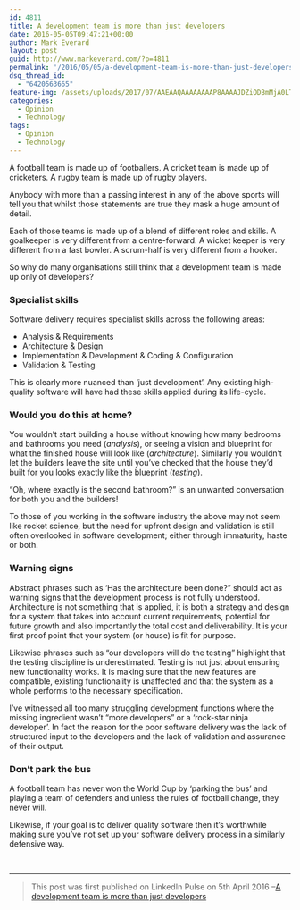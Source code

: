 ```yaml
---
id: 4811
title: ​A development team is more than just developers
date: 2016-05-05T09:47:21+00:00
author: Mark Everard
layout: post
guid: http://www.markeverard.com/?p=4811
permalink: '/2016/05/05/a-development-team-is-more-than-just-developers/'
dsq_thread_id:
  - "6420563665"
feature-img: /assets/uploads/2017/07/AAEAAQAAAAAAAAP8AAAAJDZiODBmMjA0LTk0ZjctNDBmYy05ODFjLTVjYTM5Njc4YjEzYg.jpg
categories:
  - Opinion
  - Technology
tags:
  - Opinion
  - Technology
---
```

A football team is made up of footballers. A cricket team is made up of cricketers. A rugby team is made up of rugby players.

Anybody with more than a passing interest in any of the above sports will tell you that whilst those statements are true they mask a huge amount of detail.

Each of those teams is made up of a blend of different roles and skills. A goalkeeper is very different from a centre-forward. A wicket keeper is very different from a fast bowler. A scrum-half is very different from a hooker.

So why do many organisations still think that a development team is made up only of developers?

### Specialist skills

Software delivery requires specialist skills across the following areas:

  - Analysis & Requirements
  - Architecture & Design
  - Implementation & Development & Coding & Configuration
  - Validation & Testing

This is clearly more nuanced than &#8216;just development&#8217;. Any existing high-quality software will have had these skills applied during its life-cycle.

### Would you do this at home?

You wouldn&#8217;t start building a house without knowing how many bedrooms and bathrooms you need (_analysis_), or seeing a vision and blueprint for what the finished house will look like (_architecture_). Similarly you wouldn&#8217;t let the builders leave the site until you&#8217;ve checked that the house they&#8217;d built for you looks exactly like the blueprint (_testing_).

&#8220;Oh, where exactly is the second bathroom?&#8221; is an unwanted conversation for both you and the builders!

To those of you working in the software industry the above may not seem like rocket science, but the need for upfront design and validation is still often overlooked in software development; either through immaturity, haste or both.

### Warning signs

Abstract phrases such as &#8216;Has the architecture been done?&#8221; should act as warning signs that the development process is not fully understood. Architecture is not something that is applied, it is both a strategy and design for a system that takes into account current requirements, potential for future growth and also importantly the total cost and deliverability. It is your first proof point that your system (or house) is fit for purpose.

Likewise phrases such as &#8220;our developers will do the testing&#8221; highlight that the testing discipline is underestimated. Testing is not just about ensuring new functionality works. It is making sure that the new features are compatible, existing functionality is unaffected and that the system as a whole performs to the necessary specification.

I&#8217;ve witnessed all too many struggling development functions where the missing ingredient wasn&#8217;t &#8220;more developers&#8221; or a &#8216;rock-star ninja developer&#8217;. In fact the reason for the poor software delivery was the lack of structured input to the developers and the lack of validation and assurance of their output.

### Don&#8217;t park the bus

A football team has never won the World Cup by &#8216;parking the bus&#8217; and playing a team of defenders and unless the rules of football change, they never will.

Likewise, if your goal is to deliver quality software then it&#8217;s worthwhile making sure you&#8217;ve not set up your software delivery process in a similarly defensive way.

&nbsp;

* * *

> This post was first published on LinkedIn Pulse on 5th April 2016 –<a href="https://www.linkedin.com/pulse/development-team-more-than-just-developers-mark-everard-1" target="_blank" rel="noopener noreferrer">A development team is more than just developers</a>
